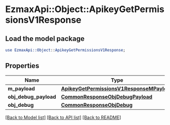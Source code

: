 # EzmaxApi::Object::ApikeyGetPermissionsV1Response

## Load the model package
```perl
use EzmaxApi::Object::ApikeyGetPermissionsV1Response;
```

## Properties
Name | Type | Description | Notes
------------ | ------------- | ------------- | -------------
**m_payload** | [**ApikeyGetPermissionsV1ResponseMPayload**](ApikeyGetPermissionsV1ResponseMPayload.md) |  | 
**obj_debug_payload** | [**CommonResponseObjDebugPayload**](CommonResponseObjDebugPayload.md) |  | [optional] 
**obj_debug** | [**CommonResponseObjDebug**](CommonResponseObjDebug.md) |  | [optional] 

[[Back to Model list]](../README.md#documentation-for-models) [[Back to API list]](../README.md#documentation-for-api-endpoints) [[Back to README]](../README.md)


